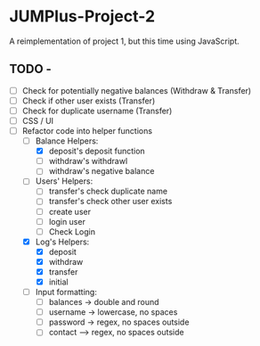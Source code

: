 # JUMPlus-Project-2
A reimplementation of project 1, but this time using JavaScript.


## TODO -
- [ ] Check for potentially negative balances (Withdraw & Transfer)
- [ ] Check if other user exists (Transfer)
- [ ] Check for duplicate username (Transfer)
- [ ] CSS / UI
- [ ] Refactor code into helper functions
	- [ ] Balance Helpers:
		- [x] deposit's deposit function
		- [ ] withdraw's withdrawl
		- [ ] withdraw's negative balance
	- [ ] Users' Helpers:
		- [ ] transfer's check duplicate name
		- [ ] transfer's check other user exists
		- [ ] create user
		- [ ] login user
		- [ ] Check Login
	- [x] Log's Helpers:
		- [x] deposit 
		- [x] withdraw 
		- [x] transfer 
		- [x] initial 
	- [ ] Input formatting:
		- [ ] balances -> double and round
		- [ ] username -> lowercase, no spaces
		- [ ] password -> regex, no spaces outside
		- [ ] contact --> regex, no spaces outside
